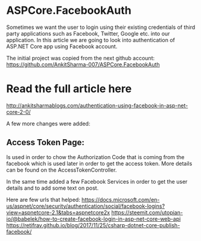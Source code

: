 # ASPCore.FacebookAuth
Sometimes we want the user to login using their existing credentials of third party applications such as Facebook, Twitter, Google etc. into our application. In this article we are going to look into authentication of ASP.NET Core app using Facebook account.

The initial project was copied from the next github account:
https://github.com/AnkitSharma-007/ASPCore.FacebookAuth

# Read the full article here
http://ankitsharmablogs.com/authentication-using-facebook-in-asp-net-core-2-0/


A few more changes were added:

## Access Token Page:
Is used in order to chow the Authorization Code that is coming from the facebook which is used later in order to get the access token. More details can be found on the AccessTokenController.

In the same time added a few Facebook Services in order to get the user details and to add some text on post.


Here are few urls that helped:
https://docs.microsoft.com/en-us/aspnet/core/security/authentication/social/facebook-logins?view=aspnetcore-2.1&tabs=aspnetcore2x
https://steemit.com/utopian-io/@babelek/how-to-create-facebook-login-in-asp-net-core-web-api
https://retifrav.github.io/blog/2017/11/25/csharp-dotnet-core-publish-facebook/


 
